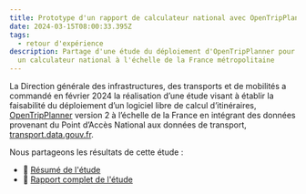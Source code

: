 ```yaml
---
title: Prototype d'un rapport de calculateur national avec OpenTripPlanner
date: 2024-03-15T08:00:33.395Z
tags:
  - retour d'expérience
description: Partage d'une étude du déploiement d'OpenTripPlanner pour réaliser
  un calculateur national à l'échelle de la France métropolitaine
---
```

La Direction générale des infrastructures, des transports et de mobilités a commandé en février 2024 la réalisation d’une étude visant à établir la faisabilité du déploiement d’un logiciel libre de calcul d’itinéraires, [OpenTripPlanner](https://www.opentripplanner.org/) version 2 à l’échelle de la France en intégrant des données provenant du Point d’Accès National aux données de transport, [transport.data.gouv.fr](https://transport.data.gouv.fr).

N﻿ous partageons les résultats de cette étude :

* 📂 [R﻿ésumé de l'étude](/images/rapport-otp-résumé-2024-03-14.pdf)
* 📂 [Rapport complet de l'étude](/images/rapport-otp-complet-2024-03-14.pdf)